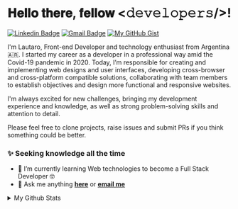# 𝐇𝐞𝐥𝐥𝐨 𝐭𝐡𝐞𝐫𝐞, 𝐟𝐞𝐥𝐥𝐨𝐰 <𝚍𝚎𝚟𝚎𝚕𝚘𝚙𝚎𝚛𝚜/>!

[![Linkedin Badge](https://img.shields.io/badge/-LinkedIn-blue?style=flat-square&logo=Linkedin&logoColor=white&link=https://www.linkedin.com/in/lautaro-martinez/)](https://www.linkedin.com/in/lautaro-martinez-4517b2175/)
[![Gmail Badge](https://img.shields.io/badge/-Gmail-c14438?style=flat-square&logo=Gmail&logoColor=white&link=mailto:laumartinez.exe@gmail.com)](mailto:laumartinez.exe@gmail.com)
[![My GitHub Gist](https://img.shields.io/github/followers/LauMartinez-Code?label=GitHub%20Gist&style=social)](https://gist.github.com/LauMartinez-Code)


I'm Lautaro, Front-end Developer and technology enthusiast from Argentina 🇦🇷. I started my career as a developer in a professional way amid the Covid-19 pandemic in 2020. Today, I’m responsible for creating and implementing web designs and user interfaces, developing cross-browser and cross-platform compatible solutions, collaborating with team members to establish objectives and design more functional and responsive websites.

I'm always excited for new challenges, bringing my development experience and knowledge, as well as strong problem-solving skills and attention to detail.

Please feel free to clone projects, raise issues and submit PRs if you think something could be better.   


### :sparkles:  Seeking knowledge all the time

- 🌱 I’m currently learning Web technologies to become a Full Stack Developer 🤓
- 💬 Ask me anything <a href="https://github.com/LauMartinez-Code/LauMartinez-Code/issues/new"><b>here</b></a> or <a href="mailto:laumartinez.exe@gmail.com"><b>email me</b></a>


<details>
  <summary>My Github Stats</summary>
  <br>

  <p align="center">
    <img align="center" src="https://github-readme-stats.vercel.app/api?username=LauMartinez-Code&show_icons=true&theme=dracula" alt="Lautaro Martinez Github Stats" alt="LauMartinez-Code Github Status" />
  </p>
</details>


<!--
- :computer: Techs: <code><img height="20" src="https://raw.githubusercontent.com/github/explore/80688e429a7d4ef2fca1e82350fe8e3517d3494d/topics/typescript/typescript.png"></code>
<code><img height="20" src="https://raw.githubusercontent.com/github/explore/80688e429a7d4ef2fca1e82350fe8e3517d3494d/topics/react/react.png"></code>
<code><img height="20" src="https://raw.githubusercontent.com/github/explore/5c058a388828bb5fde0bcafd4bc867b5bb3f26f3/topics/graphql/graphql.png"></code>
<code><img height="20" src="https://raw.githubusercontent.com/github/explore/80688e429a7d4ef2fca1e82350fe8e3517d3494d/topics/nodejs/nodejs.png"></code>
<code><img height="20" src="https://raw.githubusercontent.com/github/explore/80688e429a7d4ef2fca1e82350fe8e3517d3494d/topics/docker/docker.png"></code>
<code><img height="20" src="https://raw.githubusercontent.com/github/explore/80688e429a7d4ef2fca1e82350fe8e3517d3494d/topics/git/git.png"></code>
<a href="https://open.spotify.com/user/??????" target="_blank"><img src="https://img.shields.io/badge/Spotify-%231ED760.svg?&style=flat-square&logo=spotify&logoColor=white" alt="Spotify"></a>
Here are some ideas to get you started:
- 🌱 I’m currently learning ...
- 🔭 I’m currently working on freelance projects: []().
- 👯 I’m looking to collaborate on ...
- 🤔 I’m looking for help with ...
- 💬 Ask me about ...
- 📫 How to reach me: ...
- 😄 Pronouns: ...
- ⚡ Fun fact: ...
-->
